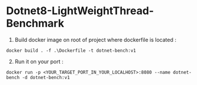 # Dotnet8-LightWeightThread-Benchmark

1. Build docker image on root of project where dockerfile is located :
```
docker build . -f .\Dockerfile -t dotnet-bench:v1
```

2. Run it on your port :
```
docker run -p <YOUR_TARGET_PORT_IN_YOUR_LOCALHOST>:8080 --name dotnet-bench -d dotnet-bench:v1
```
